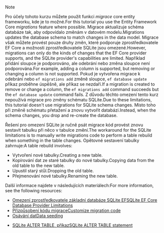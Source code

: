 
> [!NOTE]
> <span data-ttu-id="63112-101">Pro účely tohoto kurzu můžete použít funkci *migrace* core entity frameworku, kde je to možné.</span><span class="sxs-lookup"><span data-stu-id="63112-101">For this tutorial you use the Entity Framework Core *migrations* feature where possible.</span></span> <span data-ttu-id="63112-102">Migrace aktualizuje schéma databáze tak, aby odpovídalo změnám v datovém modelu.</span><span class="sxs-lookup"><span data-stu-id="63112-102">Migrations updates the database schema to match changes in the data model.</span></span> <span data-ttu-id="63112-103">Migrace však můžete provést pouze druhy změn, které podporuje zprostředkovatele EF Core a možnosti zprostředkovatele SQLite jsou omezené.</span><span class="sxs-lookup"><span data-stu-id="63112-103">However, migrations can only do the kinds of changes that the EF Core provider supports, and the SQLite provider's capabilities are limited.</span></span> <span data-ttu-id="63112-104">Například přidání sloupce je podporováno, ale odebrání nebo změna sloupce není podporována.</span><span class="sxs-lookup"><span data-stu-id="63112-104">For example, adding a column is supported, but removing or changing a column is not supported.</span></span> <span data-ttu-id="63112-105">Pokud je vytvořena migrace k odebrání nebo `ef migrations add` změně sloupce, `ef database update` příkaz proběhne úspěšně, ale příkaz se nezdaří.</span><span class="sxs-lookup"><span data-stu-id="63112-105">If a migration is created to remove or change a column, the `ef migrations add` command succeeds but the `ef database update` command fails.</span></span> <span data-ttu-id="63112-106">Z důvodu těchto omezení tento kurz nepoužívá migrace pro změny schématu SQLite.</span><span class="sxs-lookup"><span data-stu-id="63112-106">Due to these limitations, this tutorial doesn't use migrations for SQLite schema changes.</span></span> <span data-ttu-id="63112-107">Místo toho při změně schématu přetažení a znovu vytvořit databázi.</span><span class="sxs-lookup"><span data-stu-id="63112-107">Instead, when the schema changes, you drop and re-create the database.</span></span>
>
><span data-ttu-id="63112-108">Řešení pro omezení SQLite je ručně psát migrace kód provést znovu sestavit tabulku při něco v tabulce změní.</span><span class="sxs-lookup"><span data-stu-id="63112-108">The workaround for the SQLite limitations is to manually write migrations code to perform a table rebuild when something in the table changes.</span></span> <span data-ttu-id="63112-109">Opětovné sestavení tabulky zahrnuje:</span><span class="sxs-lookup"><span data-stu-id="63112-109">A table rebuild involves:</span></span>
>
>* <span data-ttu-id="63112-110">Vytvoření nové tabulky.</span><span class="sxs-lookup"><span data-stu-id="63112-110">Creating a new table.</span></span>
>* <span data-ttu-id="63112-111">Kopírování dat ze staré tabulky do nové tabulky.</span><span class="sxs-lookup"><span data-stu-id="63112-111">Copying data from the old table to the new table.</span></span>
>* <span data-ttu-id="63112-112">Upustil starý stůl.</span><span class="sxs-lookup"><span data-stu-id="63112-112">Dropping the old table.</span></span>
>* <span data-ttu-id="63112-113">Přejmenování nové tabulky.</span><span class="sxs-lookup"><span data-stu-id="63112-113">Renaming the new table.</span></span>
>
><span data-ttu-id="63112-114">Další informace najdete v následujících materiálech:</span><span class="sxs-lookup"><span data-stu-id="63112-114">For more information, see the following resources:</span></span>
>
> * [<span data-ttu-id="63112-115">Omezení zprostředkovatele základní databáze SQLite EF</span><span class="sxs-lookup"><span data-stu-id="63112-115">SQLite EF Core Database Provider Limitations</span></span>](/ef/core/providers/sqlite/limitations)
> * [<span data-ttu-id="63112-116">Přizpůsobení kódu migrace</span><span class="sxs-lookup"><span data-stu-id="63112-116">Customize migration code</span></span>](/ef/core/managing-schemas/migrations/#customize-migration-code)
> * [<span data-ttu-id="63112-117">Osávání dat</span><span class="sxs-lookup"><span data-stu-id="63112-117">Data seeding</span></span>](/ef/core/modeling/data-seeding)
  * [<span data-ttu-id="63112-118">SQLite ALTER TABLE, příkaz</span><span class="sxs-lookup"><span data-stu-id="63112-118">SQLite ALTER TABLE statement</span></span>](https://sqlite.org/lang_altertable.html)